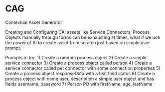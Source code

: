 # CAG
Contextual Asset Generator

Creating and Configuring CAI assets like Service Connectors, Process Objects manually through forms can be exhausting at times, what if we use the power of AI to create asset from scratch just based on simple user prompt.

Prompts to try:
	1) Create a random process object
	2) Create a simple service connector
	3) Create a process object called person
	4) Create a service connector called pet connector with some connection properties
	5) Create a process object responseData with a text field status
	6) Create a process object with name user, description a simple user object and has fields username, password
	7) Person PO with firstName, age, lastName 
